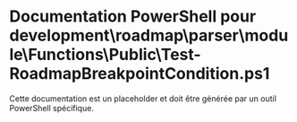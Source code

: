 # Documentation PowerShell pour development\roadmap\parser\module\Functions\Public\Test-RoadmapBreakpointCondition.ps1

Cette documentation est un placeholder et doit être générée par un outil PowerShell spécifique.
